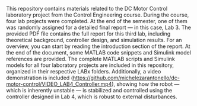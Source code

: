 This repository contains materials related to the DC Motor Control laboratory project from the Control Engineering course.
During the course, four lab projects were completed. At the end of the semester, one of them was randomly assigned for a detailed final report — in this case, Lab 3.
The provided PDF file contains the full report for this third lab, including theoretical background, controller design, and simulation results.
For an overview, you can start by reading the introduction section of the report.
At the end of the document, some MATLAB code snippets and Simulink model references are provided.
The complete MATLAB scripts and Simulink models for all four laboratory projects are included in this repository, organized in their respective LABx folders.
Additionally, a video demonstration is included (https://github.com/michelezarantonello/dc-motor-control/VIDEO_LAB4_Controller.mp4), showing how the robot — which is inherently unstable — is stabilized and controlled using the controller designed in Lab 4, which is robust to external disturbances.
